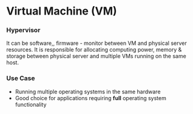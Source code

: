 # Virtual Machine \(VM\)

### Hypervisor

It can be software,, firmware - monitor between VM and physical server resources. It is responsible for allocating computing power, memory & storage between physical server and multiple VMs running on the same host.

### Use Case

* Running multiple operating systems in the same hardware 
* Good choice for applications requiring **full** operating system functionality


